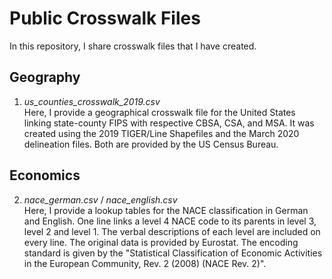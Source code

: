 # Public Crosswalk Files
In this repository, I share crosswalk files that I have created. 

## Geography
1. *us_counties_crosswalk_2019.csv* \
    Here, I provide a geographical crosswalk file for the United States linking state-county FIPS with respective CBSA, CSA,        and MSA. It was created using the 2019 TIGER/Line Shapefiles and the March 2020 delineation files. Both are provided by the US Census Bureau.


## Economics
2. *nace_german.csv* / *nace_english.csv* \
    Here, I provide a lookup tables for the NACE classification in German and English. One line links a level 4 NACE code to its parents in level 3, level 2 and level 1. The verbal descriptions of each level are included on every line. The original data is provided by Eurostat. The encoding standard is given by the "Statistical Classification of Economic Activities in the European Community, Rev. 2 (2008) (NACE Rev. 2)".
